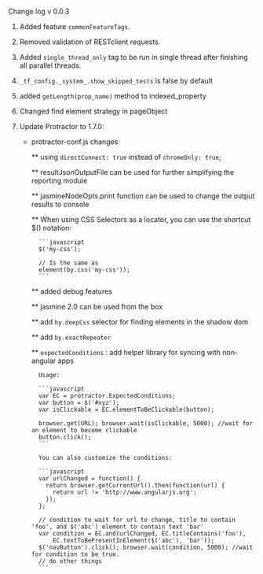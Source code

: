 Change log v 0.0.3

1. Added feature `commonFeatureTags`.

2. Removed validation of RESTclient requests.

3. Added `single_thread_only` tag to be run in single thread after finishing all parallel threads.

4. `_tf_config._system_.show_skipped_tests` is false by default

5. added `getLength(prop_name)` method to indexed_property

6. Changed find element strategy in pageObject

7. Update Protractor to 1.7.0:

    * protractor-conf.js changes:

        ** using `directConnect: true` instead of `chromeOnly: true`;

        ** resultJsonOutputFile can be used for further simplifying the reporting module

        ** jasmineNodeOpts.print function can be used to change the output results to console

        ** When using CSS Selectors as a locator, you can use the shortcut $() notation: 

            ```javascript
            $('my-css');

            // Is the same as
            element(by.css('my-css'));
            ```

        ** added debug features

        ** jasmine 2.0 can be used from the box

        ** add `by.deepCss` selector for finding elements in the shadow dom

        ** add `by.exactRepeater`

        ** `expectedConditions` : add helper library for syncing with non-angular apps

            Usage:

            ```javascript
            var EC = protractor.ExpectedConditions;
            var button = $('#xyz');
            var isClickable = EC.elementToBeClickable(button);

            browser.get(URL); browser.wait(isClickable, 5000); //wait for an element to become clickable 
            button.click();
            ```

            You can also customize the conditions:

            ```javascript
            var urlChanged = function() {
              return browser.getCurrentUrl().then(function(url) {
                return url != 'http://www.angularjs.org';
              });
            };

            // condition to wait for url to change, title to contain 'foo', and $('abc') element to contain text 'bar'
            var condition = EC.and(urlChanged, EC.titleContains('foo'),
                EC.textToBePresentInElement($('abc'), 'bar'));
            $('navButton').click(); browser.wait(condition, 5000); //wait for condition to be true.
            // do other things
            ```
